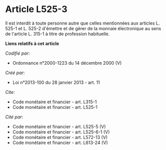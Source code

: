 # Article L525-3

Il est interdit à toute personne autre que celles mentionnées aux articles L. 525-1 et L. 525-2 d'émettre et de gérer de la
monnaie électronique au sens de l'article L. 315-1 à titre de profession habituelle.

**Liens relatifs à cet article**

_Codifié par_:

  - Ordonnance n°2000-1223 du 14 décembre 2000 (V)

_Créé par_:

  - Loi n°2013-100 du 28 janvier 2013 - art. 11

_Cite_:

  - Code monétaire et financier - art. L315-1
  - Code monétaire et financier - art. L525-1

_Cité par_:

  - Code monétaire et financier - art. L525-5 (V)
  - Code monétaire et financier - art. L525-6-1 (V)
  - Code monétaire et financier - art. L572-13 (V)
  - Code monétaire et financier - art. L613-24 (V)
